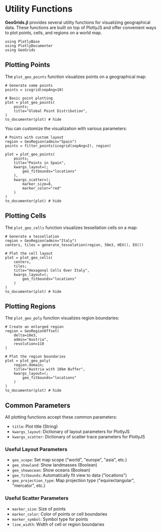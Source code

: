 # Utility Functions

**GeoGrids.jl** provides several utility functions for visualizing geographical data. These functions are built on top of PlotlyJS and offer convenient ways to plot points, cells, and regions on a world map.

```@setup plot
using PlotlyBase
using PlotlyDocumenter
using GeoGrids
```

## Plotting Points

The `plot_geo_points` function visualizes points on a geographical map:

```@example plot
# Generate some points
points = icogrid(sepAng=10)

# Basic point plotting
plot = plot_geo_points(
    points; 
    title="Global Point Distribution",
)
to_documenter(plot) # hide
```

You can customize the visualization with various parameters:

```@example plot
# Points with custom layout
region = GeoRegion(admin="Spain")
points = filter_points(icogrid(sepAng=2), region)

plot = plot_geo_points(
    points;
    title="Points in Spain",
    kwargs_layout=(;
        geo_fitbounds="locations"
    ),
    kwargs_scatter=(;
        marker_size=8,
        marker_color="red"
    )
)
to_documenter(plot) # hide
```

## Plotting Cells

The `plot_geo_cells` function visualizes tessellation cells on a map:

```@example plot
# Generate a tessellation
region = GeoRegion(admin="Italy")
centers, tiles = generate_tesselation(region, 50e3, HEX(), EO())

# Plot the cell layout
plot = plot_geo_cells(
    centers, 
    tiles;
    title="Hexagonal Cells Over Italy",
    kwargs_layout=(;
        geo_fitbounds="locations"
    )
)
to_documenter(plot) # hide
```

## Plotting Regions

The `plot_geo_poly` function visualizes region boundaries:

```@example plot
# Create an enlarged region
region = GeoRegionOffset(
    delta=10e3, 
    admin="Austria", 
    resolution=110
)

# Plot the region boundaries
plot = plot_geo_poly(
    region.domain;
    title="Austria with 10km Buffer",
    kwargs_layout=(;
        geo_fitbounds="locations"
    )
)
to_documenter(plot) # hide
```

## Common Parameters

All plotting functions accept these common parameters:
- `title`: Plot title (String)
- `kwargs_layout`: Dictionary of layout parameters for PlotlyJS
- `kwargs_scatter`: Dictionary of scatter trace parameters for PlotlyJS

### Useful Layout Parameters
- `geo_scope`: Set map scope ("world", "europe", "asia", etc.)
- `geo_showland`: Show landmasses (Boolean)
- `geo_showocean`: Show oceans (Boolean)
- `geo_fitbounds`: Automatically fit view to data ("locations")
- `geo_projection_type`: Map projection type ("equirectangular", "mercator", etc.)

### Useful Scatter Parameters
- `marker_size`: Size of points
- `marker_color`: Color of points or cell boundaries
- `marker_symbol`: Symbol type for points
- `line_width`: Width of cell or region boundaries

